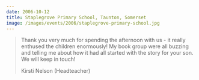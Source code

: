```yaml
---
date: 2006-10-12
title: Staplegrove Primary School, Taunton, Somerset
image: /images/events/2006/staplegrove-primary-school.jpg
---
```


> Thank you very much for spending the afternoon with us - it really enthused the children enormously! My book group were all buzzing and telling me about how it had all started with the story for your son. We will keep in touch!
> 
> <footer>Kirsti Nelson (Headteacher)</footer>

